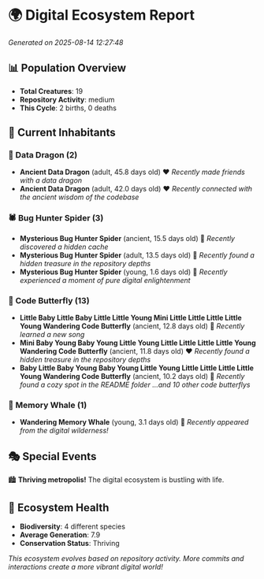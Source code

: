 # 🌍 Digital Ecosystem Report
*Generated on 2025-08-14 12:27:48*

## 📊 Population Overview
- **Total Creatures**: 19
- **Repository Activity**: medium
- **This Cycle**: 2 births, 0 deaths

## 👥 Current Inhabitants

### 🐉 Data Dragon (2)
- **Ancient Data Dragon** (adult, 45.8 days old) ❤️
  *Recently made friends with a data dragon*
- **Ancient Data Dragon** (adult, 42.0 days old) ❤️
  *Recently connected with the ancient wisdom of the codebase*

### 🕷️ Bug Hunter Spider (3)
- **Mysterious Bug Hunter Spider** (ancient, 15.5 days old) 💛
  *Recently discovered a hidden cache*
- **Mysterious Bug Hunter Spider** (adult, 13.5 days old) 💛
  *Recently found a hidden treasure in the repository depths*
- **Mysterious Bug Hunter Spider** (young, 1.6 days old) 💚
  *Recently experienced a moment of pure digital enlightenment*

### 🦋 Code Butterfly (13)
- **Little Baby Little Baby Little Little Young Mini Little Little Little Little Young Wandering Code Butterfly** (ancient, 12.8 days old) 💛
  *Recently learned a new song*
- **Mini Baby Young Baby Young Little Young Little Little Little Little Young Wandering Code Butterfly** (ancient, 11.8 days old) ❤️
  *Recently found a hidden treasure in the repository depths*
- **Baby Little Baby Young Baby Young Little Young Little Little Little Little Young Wandering Code Butterfly** (ancient, 10.2 days old) 💛
  *Recently found a cozy spot in the README folder*
  *...and 10 other code butterflys*

### 🐋 Memory Whale (1)
- **Wandering Memory Whale** (young, 3.1 days old) 💚
  *Recently appeared from the digital wilderness!*

## 🎭 Special Events

🏙️ **Thriving metropolis!** The digital ecosystem is bustling with life.

## 🔬 Ecosystem Health
- **Biodiversity**: 4 different species
- **Average Generation**: 7.9
- **Conservation Status**: Thriving

*This ecosystem evolves based on repository activity. More commits and interactions create a more vibrant digital world!*